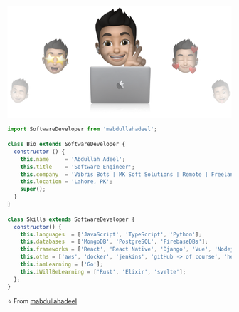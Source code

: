<p align="center">
  <img src="https://github.com/mabdullahadeel/mabdullahadeel/blob/master/assets/images/cover-mabdullahsial.png" />
</p>

```js
import SoftwareDeveloper from 'mabdullahadeel';

class Bio extends SoftwareDeveloper {
  constructor () {
    this.name     = 'Abdullah Adeel';
    this.title    = 'Software Engineer';
    this.company  = 'Vibris Bots | MK Soft Solutions | Remote | Freelance';
    this.location = 'Lahore, PK';
    super();
  }
}

class Skills extends SoftwareDeveloper {
  constructor() {
    this.languages  = ['JavaScript', 'TypeScript', 'Python'];
    this.databases  = ['MongoDB', 'PostgreSQL', 'FirebaseDBs'];
    this.frameworks = ['React', 'React Native', 'Django', 'Vue', 'Nodejs', 'Electron js'];
    this.oths = ['aws', 'docker', 'jenkins', 'gitHub -> of course', 'heroku'];
    this.iamLearning = ['Go'];
    this.iWillBeLearning = ['Rust', 'Elixir', 'svelte'];
  };
}
```

⭐️ From [mabdullahadeel](https://github.com/mabdullahadeel)
